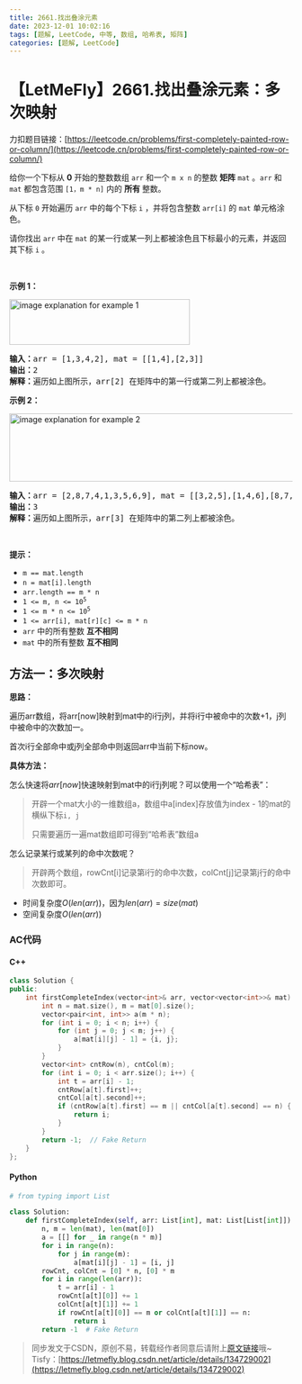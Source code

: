 ```yaml
---
title: 2661.找出叠涂元素
date: 2023-12-01 10:02:16
tags: [题解, LeetCode, 中等, 数组, 哈希表, 矩阵]
categories: [题解, LeetCode]
---
```


# 【LetMeFly】2661.找出叠涂元素：多次映射

力扣题目链接：[https://leetcode.cn/problems/first-completely-painted-row-or-column/](https://leetcode.cn/problems/first-completely-painted-row-or-column/)

<p>给你一个下标从 <strong>0</strong> 开始的整数数组 <code>arr</code> 和一个 <code>m x n</code> 的整数 <strong>矩阵</strong> <code>mat</code> 。<code>arr</code> 和 <code>mat</code> 都包含范围 <code>[1，m * n]</code> 内的 <strong>所有</strong> 整数。</p>

<p>从下标 <code>0</code> 开始遍历 <code>arr</code> 中的每个下标 <code>i</code> ，并将包含整数 <code>arr[i]</code> 的 <code>mat</code> 单元格涂色。</p>

<p>请你找出 <code>arr</code> 中在 <code>mat</code> 的某一行或某一列上都被涂色且下标最小的元素，并返回其下标 <code>i</code> 。</p>

<p>&nbsp;</p>

<p><strong>示例 1：</strong></p>
<img alt="image explanation for example 1" src="https://assets.leetcode.com/uploads/2023/01/18/grid1.jpg" style="width: 321px; height: 81px;" />
<pre>
<strong>输入：</strong>arr = [1,3,4,2], mat = [[1,4],[2,3]]
<strong>输出：</strong>2
<strong>解释：</strong>遍历如上图所示，arr[2] 在矩阵中的第一行或第二列上都被涂色。
</pre>

<p><strong>示例 2：</strong></p>
<img alt="image explanation for example 2" src="https://assets.leetcode.com/uploads/2023/01/18/grid2.jpg" style="width: 601px; height: 121px;" />
<pre>
<strong>输入：</strong>arr = [2,8,7,4,1,3,5,6,9], mat = [[3,2,5],[1,4,6],[8,7,9]]
<strong>输出：</strong>3
<strong>解释：</strong>遍历如上图所示，arr[3] 在矩阵中的第二列上都被涂色。
</pre>

<p>&nbsp;</p>

<p><strong>提示：</strong></p>

<ul>
	<li><code>m == mat.length</code></li>
	<li><code>n = mat[i].length</code></li>
	<li><code>arr.length == m * n</code></li>
	<li><code>1 &lt;= m, n &lt;= 10<sup>5</sup></code></li>
	<li><code>1 &lt;= m * n &lt;= 10<sup>5</sup></code></li>
	<li><code>1 &lt;= arr[i], mat[r][c] &lt;= m * n</code></li>
	<li><code>arr</code> 中的所有整数 <strong>互不相同</strong></li>
	<li><code>mat</code> 中的所有整数 <strong>互不相同</strong></li>
</ul>


    
## 方法一：多次映射

**思路：**

遍历arr数组，将arr[now]映射到mat中的i行j列，并将i行中被命中的次数+1，j列中被命中的次数加一。

首次i行全部命中或j列全部命中则返回arr中当前下标now。

**具体方法：**

怎么快速将$arr[now]$快速映射到mat中的i行j列呢？可以使用一个“哈希表”：

> 开辟一个mat大小的一维数组a，数组中a[index]存放值为index - 1的mat的横纵下标```i, j```
>
> 只需要遍历一遍mat数组即可得到“哈希表”数组a

怎么记录某行或某列的命中次数呢？

> 开辟两个数组，rowCnt[i]记录第i行的命中次数，colCnt[j]记录第j行的命中次数即可。

+ 时间复杂度$O(len(arr))$，因为$len(arr) = size(mat)$
+ 空间复杂度$O(len(arr))$

### AC代码

#### C++

```cpp
class Solution {
public:
    int firstCompleteIndex(vector<int>& arr, vector<vector<int>>& mat) {
        int n = mat.size(), m = mat[0].size();
        vector<pair<int, int>> a(m * n);
        for (int i = 0; i < n; i++) {
            for (int j = 0; j < m; j++) {
                a[mat[i][j] - 1] = {i, j};
            }
        }
        vector<int> cntRow(n), cntCol(m);
        for (int i = 0; i < arr.size(); i++) {
            int t = arr[i] - 1;
            cntRow[a[t].first]++;
            cntCol[a[t].second]++;
            if (cntRow[a[t].first] == m || cntCol[a[t].second] == n) {
                return i;
            }
        }
        return -1;  // Fake Return
    }
};
```

#### Python

```python
# from typing import List

class Solution:
    def firstCompleteIndex(self, arr: List[int], mat: List[List[int]]) -> int:
        n, m = len(mat), len(mat[0])
        a = [[] for _ in range(n * m)]
        for i in range(n):
            for j in range(m):
                a[mat[i][j] - 1] = [i, j]
        rowCnt, colCnt = [0] * n, [0] * m
        for i in range(len(arr)):
            t = arr[i] - 1
            rowCnt[a[t][0]] += 1
            colCnt[a[t][1]] += 1
            if rowCnt[a[t][0]] == m or colCnt[a[t][1]] == n:
                return i
        return -1  # Fake Return
```

> 同步发文于CSDN，原创不易，转载经作者同意后请附上[原文链接](https://blog.letmefly.xyz/2023/12/01/LeetCode%202661.%E6%89%BE%E5%87%BA%E5%8F%A0%E6%B6%82%E5%85%83%E7%B4%A0/)哦~
> Tisfy：[https://letmefly.blog.csdn.net/article/details/134729002](https://letmefly.blog.csdn.net/article/details/134729002)
